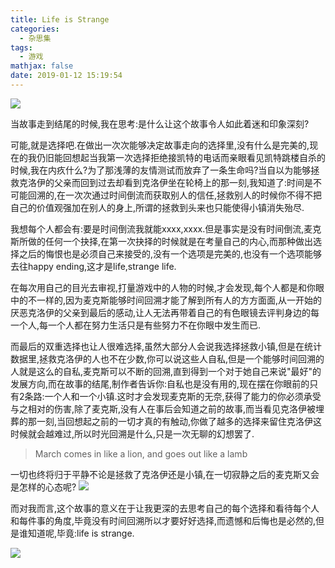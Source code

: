 ```yaml
---
title: Life is Strange
categories:
  - 杂思集
tags:
  - 游戏
mathjax: false
date: 2019-01-12 15:19:54
---
```


![](https://i.loli.net/2019/01/12/5c3996640592a.jpg)

当故事走到结尾的时候,我在思考:是什么让这个故事令人如此着迷和印象深刻?

可能,就是选择吧.在做出一次次能够决定故事走向的选择里,没有什么是完美的,现在的我仍旧能回想起当我第一次选择拒绝接凯特的电话而亲眼看见凯特跳楼自杀的时候,我在内疚什么?为了那浅薄的友情测试而放弃了一条生命吗?当自以为能够拯救克洛伊的父亲而回到过去却看到克洛伊坐在轮椅上的那一刻,我知道了:时间是不可能回溯的,在一次次通过时间倒流而获取别人的信任,拯救别人的时候你不得不把自己的价值观强加在别人的身上,所谓的拯救到头来也只能使得小镇消失殆尽.

我想每个人都会有:要是时间倒流我就能xxxx,xxxx.但是事实是没有时间倒流,麦克斯所做的任何一个抉择,在第一次抉择的时候就是在考量自己的内心,而那种做出选择之后的悔恨也是必须自己来接受的,没有一个选项是完美的,也没有一个选项能够去往happy ending,这才是life,strange life.

在每次用自己的目光去审视,打量游戏中的人物的时候,才会发现,每个人都是和你眼中的不一样的,因为麦克斯能够时间回溯才能了解到所有人的方方面面,从一开始的厌恶克洛伊的父亲到最后的感动,让人无法再带着自己的有色眼镜去评判身边的每一个人,每一个人都在努力生活只是有些努力不在你眼中发生而已.

而最后的双重选择也让人很难选择,虽然大部分人会说我选择拯救小镇,但是在统计数据里,拯救克洛伊的人也不在少数,你可以说这些人自私,但是一个能够时间回溯的人就是这么的自私,麦克斯可以不断的回溯,直到得到一个对于她自己来说"最好"的发展方向,而在故事的结尾,制作者告诉你:自私也是没有用的,现在摆在你眼前的只有2条路:一个人和一个小镇.这时才会发现麦克斯的无奈,获得了能力的你必须承受与之相对的伤害,除了麦克斯,没有人在事后会知道之前的故事,而当看见克洛伊被埋葬的那一刻,当回想起之前的一切才真的有触动,你做了越多的选择来留住克洛伊这时候就会越难过,所以时光回溯是什么,只是一次无聊的幻想罢了.

> March comes in like a lion, and goes out like a lamb

一切也终将归于平静不论是拯救了克洛伊还是小镇,在一切寂静之后的麦克斯又会是怎样的心态呢?
![](https://i.loli.net/2019/01/12/5c399e40652e8.jpg)

而对我而言,这个故事的意义在于让我更深的去思考自己的每个选择和看待每个人和每件事的角度,毕竟没有时间回溯所以才要好好选择,而遗憾和后悔也是必然的,但是谁知道呢,毕竟:life is strange.

![](https://i.loli.net/2019/01/12/5c399c943c77d.png)